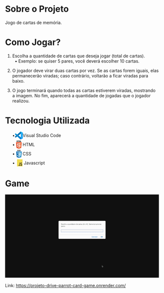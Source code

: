 # Sobre o Projeto

Jogo de cartas de memória.

# Como Jogar?


1. Escolha a quantidade de cartas que deseja jogar (total de cartas).  
   &nbsp; • Exemplo: se quiser 5 pares, você deverá escolher 10 cartas.


2. O jogador deve virar duas cartas por vez. Se as cartas forem iguais, elas permanecerão viradas; caso contrário, voltarão a ficar viradas para baixo.

3. O jogo terminará quando todas as cartas estiverem viradas, mostrando a imagem. No fim, aparecerá a quantidade de jogadas que o jogador realizou.

# Tecnologia Utilizada

<div style="display: flex; align-items: center; margin-bottom: 4px;">
 &nbsp; &nbsp; &nbsp; • <img alt="Visual Studio Code" width="26" height="26" src="https://raw.githubusercontent.com/github/explore/80688e429a7d4ef2fca1e82350fe8e3517d3494d/topics/visual-studio-code/visual-studio-code.png">
  Visual Studio Code
</div>

<div style="display: flex; align-items: center; margin-bottom: 4px;">
  &nbsp; &nbsp; &nbsp; • <img alt="HTML5" width="26" height="26" src="https://raw.githubusercontent.com/github/explore/80688e429a7d4ef2fca1e82350fe8e3517d3494d/topics/html/html.png">
  HTML
</div>

<div style="display: flex; align-items: center; margin-bottom: 5px;">
  &nbsp; &nbsp; &nbsp; • <img alt="CSS3" width="26" height="26" src="https://raw.githubusercontent.com/github/explore/80688e429a7d4ef2fca1e82350fe8e3517d3494d/topics/css/css.png">
  CSS
</div>

<div style="display: flex; align-items: center; margin-bottom: 4px;">
  &nbsp; &nbsp; &nbsp; • &nbsp;<img alt="Javascript" width="18" height="23" src="https://raw.githubusercontent.com/github/explore/80688e429a7d4ef2fca1e82350fe8e3517d3494d/topics/javascript/javascript.png">
  &nbsp;Javascript
</div>

# Game

![GIF](./gifs/Gravação%20de%20Tela%202024-06-09%20às%2015%20(online-video-cutter.com).gif)

Link: https://projeto-drive-parrot-card-game.onrender.com/
